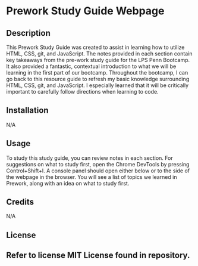 # Prework Study Guide Webpage

## Description

This Prework Study Guide was created to assist in learning how to utilize HTML, CSS, git, and JavaScript. The notes provided in each section contain key takeaways from the pre-work study guide for the LPS Penn Bootcamp. It also provided a fantastic, contextual introduction to what we will be learning in the first part of our bootcamp. Throughout the bootcamp, I can go back to this resource guide to refresh my basic knowledge surrounding HTML, CSS, git, and JavaScript. I especially learned that it will be critically important to carefully follow directions when learning to code. 

## Installation

N/A


## Usage

To study this study guide, you can review notes in each section. For suggestions on what to study first, open the Chrome DevTools by pressing Control+Shift+I. A console panel should open either below or to the side of the webpage in the browser. You will see a list of topics we learned in Prework, along with an idea on what to study first.

## Credits

N/A


## License

Refer to license MIT License found in repository.
---
